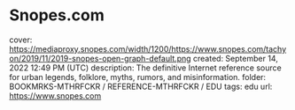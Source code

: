 # Snopes.com

cover: https://mediaproxy.snopes.com/width/1200/https://www.snopes.com/tachyon/2019/11/2019-snopes-open-graph-default.png
created: September 14, 2022 12:49 PM (UTC)
description: The definitive Internet reference source for urban legends, folklore, myths, rumors, and misinformation.
folder: BOOKMRKS-MTHRFCKR / REFERENCE-MTHRFCKR / EDU
tags: edu
url: https://www.snopes.com